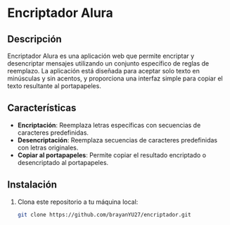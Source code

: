# Encriptador Alura

## Descripción

Encriptador Alura es una aplicación web que permite encriptar y desencriptar mensajes utilizando un conjunto específico de reglas de reemplazo. La aplicación está diseñada para aceptar solo texto en minúsculas y sin acentos, y proporciona una interfaz simple para copiar el texto resultante al portapapeles.

## Características

- **Encriptación**: Reemplaza letras específicas con secuencias de caracteres predefinidas.
- **Desencriptación**: Reemplaza secuencias de caracteres predefinidas con letras originales.
- **Copiar al portapapeles**: Permite copiar el resultado encriptado o desencriptado al portapapeles.

## Instalación

1. Clona este repositorio a tu máquina local:

   ```bash
   git clone https://github.com/brayanYU27/encriptador.git
